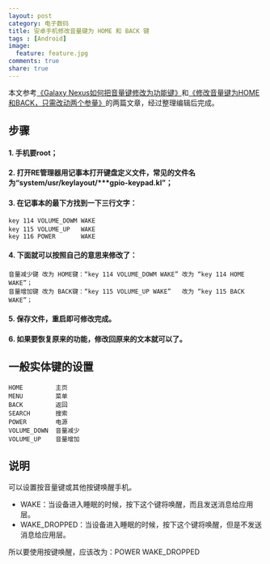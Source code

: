 ```yaml
---
layout: post
category: 电子数码
title: 安卓手机修改音量键为 HOME 和 BACK 键
tags : [Android]
image:
  feature: feature.jpg
comments: true
share: true
---
```



本文参考[《Galaxy Nexus如何把音量键修改为功能键》](http://samsung.anqu.com/xinshou_263/12733)和[《修改音量键为HOME和BACK，只需改动两个参量》](http://benyouhui.it168.com/thread-2224793-1-1.html)的两篇文章，经过整理编辑后完成。


## 步骤

#### 1. 手机要root；

#### 2. 打开RE管理器用记事本打开键盘定义文件，常见的文件名为“system/usr/keylayout/***gpio-keypad.kl”；

#### 3. 在记事本的最下方找到一下三行文字：

    key 114 VOLUME_DOWM WAKE
    key 115 VOLUME_UP   WAKE  　　　
    key 116 POWER       WAKE

#### 4. 下面就可以按照自己的意思来修改了：

    音量减少键 改为 HOME键：“key 114 VOLUME_DOWM WAKE” 改为 “key 114 HOME WAKE”；
    音量增加键 改为 BACK键：“key 115 VOLUME_UP WAKE”   改为 “key 115 BACK WAKE”；

#### 5. 保存文件，重启即可修改完成。

#### 6. 如果要恢复原来的功能，修改回原来的文本就可以了。

## 一般实体键的设置

    HOME         主页
    MENU         菜单
    BACK         返回
    SEARCH       搜索
    POWER        电源
    VOLUME_DOWN  音量减少
    VOLUME_UP    音量增加

## 说明

可以设置按音量键或其他按键唤醒手机。

* WAKE：当设备进入睡眠的时候，按下这个键将唤醒，而且发送消息给应用层。
* WAKE_DROPPED：当设备进入睡眠的时候，按下这个键将唤醒，但是不发送消息给应用层。

所以要使用按键唤醒，应该改为：POWER   WAKE_DROPPED


